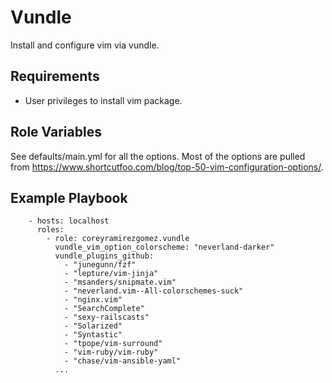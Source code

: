 Vundle
=========

Install and configure vim via vundle.

## Requirements

- User privileges to install vim package.

## Role Variables

See defaults/main.yml for all the options.
Most of the options are pulled from https://www.shortcutfoo.com/blog/top-50-vim-configuration-options/.

## Example Playbook
```
    - hosts: localhost 
      roles:
        - role: coreyramirezgomez.vundle
          vundle_vim_option_colorscheme: "neverland-darker"
          vundle_plugins_github:
            - "junegunn/fzf"
            - "lepture/vim-jinja"
            - "msanders/snipmate.vim"
            - "neverland.vim--All-colorschemes-suck"
            - "nginx.vim"
            - "SearchComplete"
            - "sexy-railscasts"
            - "Solarized"
            - "Syntastic"
            - "tpope/vim-surround"
            - "vim-ruby/vim-ruby"
            - "chase/vim-ansible-yaml"
          ...
```